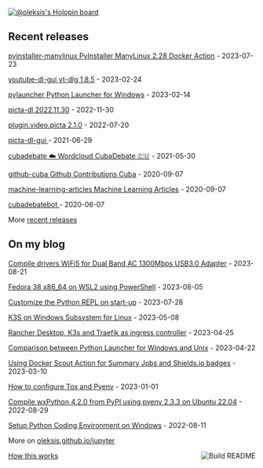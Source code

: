 [![@oleksis's Holopin board](https://holopin.me/oleksis)](https://holopin.io/@oleksis)

## Recent releases
<!-- recent_releases starts -->
[pyinstaller-manylinux PyInstaller ManyLinux 2.28 Docker Action](https://github.com/oleksis/pyinstaller-manylinux/releases/tag/v2.3.1) - 2023-07-23

[youtube-dl-gui yt-dlg 1.8.5](https://github.com/oleksis/youtube-dl-gui/releases/tag/v1.8.5) - 2023-02-24

[pylauncher Python Launcher for Windows](https://github.com/oleksis/pylauncher/releases/tag/v2.1.0.0) - 2023-02-14

[picta-dl 2022.11.30](https://github.com/oleksis/picta-dl/releases/tag/v2022.11.29) - 2022-11-30

[plugin.video.picta 2.1.0](https://github.com/oleksis/plugin.video.picta/releases/tag/v2.1.0) - 2022-07-20

[picta-dl-gui ](https://github.com/oleksis/picta-dl-gui/releases/tag/v0.12.28) - 2021-06-29

[cubadebate ☁️ Wordcloud CubaDebate 🇨🇺](https://github.com/oleksis/cubadebate/releases/tag/v1.3.4) - 2021-05-30

[github-cuba Github Contributions Cuba](https://github.com/oleksis/github-cuba/releases/tag/v0.2) - 2020-09-07

[machine-learning-articles Machine Learning Articles](https://github.com/oleksis/machine-learning-articles/releases/tag/v1.0) - 2020-09-07

[cubadebatebot ](https://github.com/oleksis/cubadebatebot/releases/tag/v0.1.1) - 2020-06-07
<!-- recent_releases ends -->
More [recent releases](https://github.com/oleksis/oleksis/blob/master/releases.md)

## On my blog
<!-- blog starts -->
[Compile drivers WiFi5 for Dual Band AC 1300Mbps USB3.0 Adapter](https://oleksis.github.io/jupyter/drivers/wifi/linux/compilation/2023/08/21/Realtek-8812BU-Wireless-USB-Linux.html) - 2023-08-21

[Fedora 38 x86_64 on WSL2 using PowerShell](https://oleksis.github.io/jupyter/wsl2/fedora/powershell/2023/08/05/Fedora-38-WSL2-PowerShell.html) - 2023-08-05

[Customize the Python REPL on start-up](https://oleksis.github.io/jupyter/python/repl/rich/terminal/textual/2023/07/28/Customize-Python-REPL-start_up.html) - 2023-07-28

[K3S on Windows Subsystem for Linux](https://oleksis.github.io/jupyter/kubernetes/k3s/wsl2/2023/05/08/K3S-Windows-Subsystem-Linux.html) - 2023-05-08

[Rancher Desktop, K3s and Traefik as ingress controller](https://oleksis.github.io/jupyter/kubernetes/k3s/rancher/2023/04/25/Rancher-Desktop_Kubernetes_Traefik.html) - 2023-04-25

[Comparison between Python Launcher for Windows and Unix](https://oleksis.github.io/jupyter/python/pylauncher/2023/04/22/Comparison-Python-Launcher-Windows-Unix.html) - 2023-04-22

[Using Docker Scout Action for Summary Jobs and Shields.io badges](https://oleksis.github.io/jupyter/docker/scout/softwaresupplychain/github/badges/2023/03/10/Docker-Scout-GitHub-Actions-Summary-badges.html) - 2023-03-10

[How to configure Tox and Pyenv](https://oleksis.github.io/jupyter/python/pyenv/tox/2023/01/01/Tox-Pyenv.html) - 2023-01-01

[Compile wxPython 4.2.0 from PyPI using pyenv 2.3.3 on Ubuntu 22.04](https://oleksis.github.io/jupyter/python/pyenv/wxpython/pypi/ubuntu/2022/08/29/Compile-wxPython-4.2.0-PyP-pyenv-2.3.3-Ubuntu-22.04.html) - 2022-08-29

[Setup Python Coding Environment on Windows](https://oleksis.github.io/jupyter/python/pyenv/powershell/2022/08/11/Setup-Python-Coding-Environment-Window.html) - 2022-08-11
<!-- blog ends -->
More on [oleksis.github.io/jupyter](https://oleksis.github.io/jupyter/)

<a href="https://github.com/oleksis/oleksis/actions"><img src="https://github.com/oleksis/oleksis/workflows/Build%20README/badge.svg" align="right" alt="Build README"></a> <a href="https://simonwillison.net/2020/Jul/10/self-updating-profile-readme/">How this works</a>

